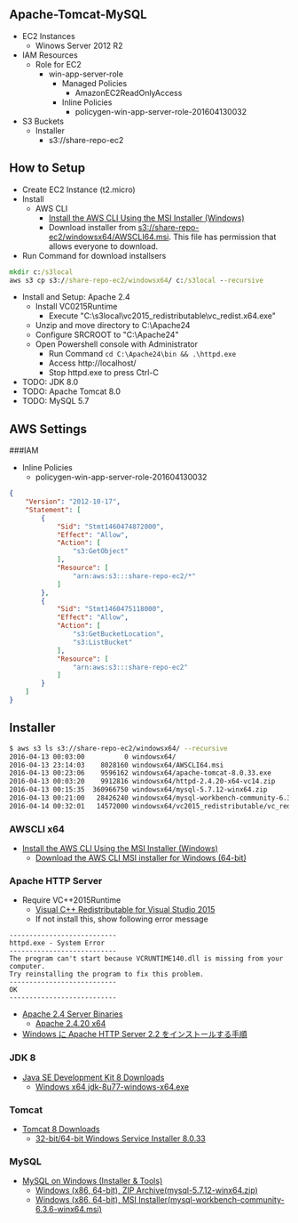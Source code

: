 
## Apache-Tomcat-MySQL
- EC2 Instances
  - Winows Server 2012 R2
- IAM Resources
  - Role for EC2
    - win-app-server-role
      - Managed Policies
        - AmazonEC2ReadOnlyAccess
      - Inline Policies
         - policygen-win-app-server-role-201604130032
- S3 Buckets
  - Installer
    - s3://share-repo-ec2

## How to Setup
- Create EC2 Instance (t2.micro)
- Install
  - AWS CLI
    - [Install the AWS CLI Using the MSI Installer (Windows)](http://docs.aws.amazon.com/ja_jp/cli/latest/userguide/installing.html#install-msi-on-windows)
    - Download installer from [s3://share-repo-ec2/windowsx64/AWSCLI64.msi](https://s3-ap-northeast-1.amazonaws.com/share-repo-ec2/windowsx64/AWSCLI64.msi). This file has permission that allows everyone to download.
- Run Command for download installsers
```cmd
mkdir c:/s3local
aws s3 cp s3://share-repo-ec2/windowsx64/ c:/s3local --recursive
```
- Install and Setup: Apache 2.4
  - Install VC0215Runtime
    - Execute "C:\s3local\vc2015_redistributable\vc_redist.x64.exe"
  - Unzip and move directory to C:\Apache24
  - Configure SRCROOT to "C:\Apache24"
  - Open Powershell console with Administrator
    - Run Command ```cd C:\Apache24\bin && .\httpd.exe```
    - Access http://localhost/
    - Stop httpd.exe to press Ctrl-C
- TODO: JDK 8.0
- TODO: Apache Tomcat 8.0
- TODO: MySQL 5.7

## AWS Settings
###IAM
  - Inline Policies
    - policygen-win-app-server-role-201604130032
```json
{
    "Version": "2012-10-17",
    "Statement": [
        {
            "Sid": "Stmt1460474872000",
            "Effect": "Allow",
            "Action": [
                "s3:GetObject"
            ],
            "Resource": [
                "arn:aws:s3:::share-repo-ec2/*"
            ]
        },
        {
            "Sid": "Stmt1460475118000",
            "Effect": "Allow",
            "Action": [
                "s3:GetBucketLocation",
                "s3:ListBucket"
            ],
            "Resource": [
                "arn:aws:s3:::share-repo-ec2"
            ]
        }
    ]
}
```

## Installer

```bash
$ aws s3 ls s3://share-repo-ec2/windowsx64/ --recursive
2016-04-13 00:03:00          0 windowsx64/
2016-04-13 23:14:03    8028160 windowsx64/AWSCLI64.msi
2016-04-13 00:23:06    9596162 windowsx64/apache-tomcat-8.0.33.exe
2016-04-13 00:03:20    9912816 windowsx64/httpd-2.4.20-x64-vc14.zip
2016-04-13 00:15:35  360966750 windowsx64/mysql-5.7.12-winx64.zip
2016-04-13 00:21:00   28426240 windowsx64/mysql-workbench-community-6.3.6-winx64.msi
2016-04-14 00:32:01   14572000 windowsx64/vc2015_redistributable/vc_redist.x64.exe
```

### AWSCLI x64
- [Install the AWS CLI Using the MSI Installer (Windows)](http://docs.aws.amazon.com/ja_jp/cli/latest/userguide/installing.html#install-msi-on-windows)
  - [Download the AWS CLI MSI installer for Windows (64-bit)](https://s3.amazonaws.com/aws-cli/AWSCLI64.msi)

### Apache HTTP Server
- Require VC++2015Runtime
  - [Visual C++ Redistributable for Visual Studio 2015](https://www.microsoft.com/en-US/download/details.aspx?id=48145)
  - If not install this, show following error message
```
---------------------------
httpd.exe - System Error
---------------------------
The program can't start because VCRUNTIME140.dll is missing from your computer.
Try reinstalling the program to fix this problem.
---------------------------
OK
---------------------------
```

- [Apache 2.4 Server Binaries](http://www.apachehaus.com/cgi-bin/download.plx)
  - [Apache 2.4.20 x64](http://www.apachehaus.com/cgi-bin/download.plx?dli=NZ0Y5R1QNJjT6Z1KZRFb0AlVOpkVFVFdTdEaCV2Z)
- [Windows に Apache HTTP Server 2.2 をインストールする手順](http://weblabo.oscasierra.net/installing-apache22-windows-1/)

### JDK 8
- [Java SE Development Kit 8 Downloads](http://www.oracle.com/technetwork/java/javase/downloads/jdk8-downloads-2133151.html)
  - [Windows x64 jdk-8u77-windows-x64.exe](http://download.oracle.com/otn-pub/java/jdk/8u77-b03/jdk-8u77-windows-x64.exe)

### Tomcat
- [Tomcat 8 Downloads](http://tomcat.apache.org/download-80.cgi)
  - [32-bit/64-bit Windows Service Installer 8.0.33](http://ftp.riken.jp/net/apache/tomcat/tomcat-8/v8.0.33/bin/apache-tomcat-8.0.33.exe)

### MySQL
- [MySQL on Windows (Installer & Tools) ](http://dev.mysql.com/downloads/windows/)
  - [Windows (x86, 64-bit), ZIP Archive(mysql-5.7.12-winx64.zip)](http://dev.mysql.com/downloads/file/?id=462039)
  - [Windows (x86, 64-bit), MSI Installer(mysql-workbench-community-6.3.6-winx64.msi)](http://dev.mysql.com/get/Downloads/MySQLGUITools/mysql-workbench-community-6.3.6-winx64.msi)
